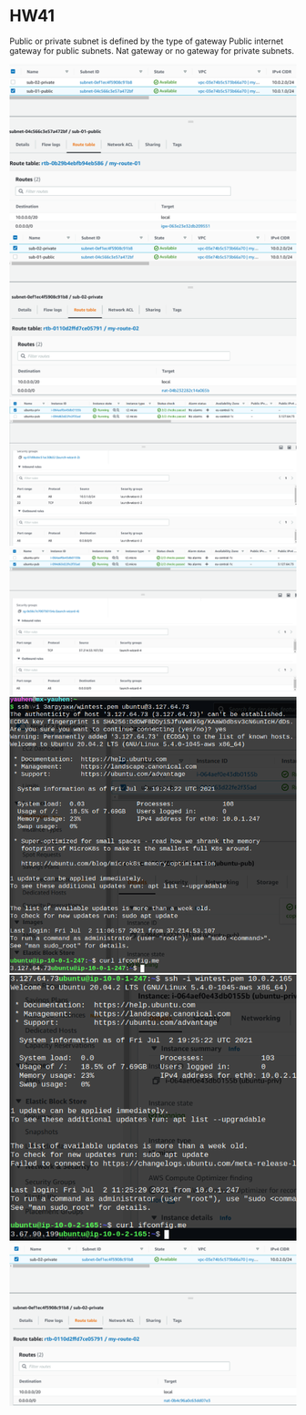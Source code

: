 # HW41

Public or private subnet is defined by the type of gateway
Public internet gateway for public subnets.
Nat gateway or no gateway for private subnets.

![1](/HW41/images/01.png)
![2](/HW41/images/02.png)
![3](/HW41/images/03.png)
![4](/HW41/images/04.png)
![5](/HW41/images/05.png)
![6](/HW41/images/06.png)
![7](/HW41/images/07.png)
